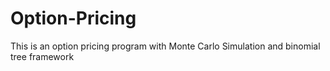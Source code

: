 # Option-Pricing
This is an option pricing program with Monte Carlo Simulation and binomial tree framework
